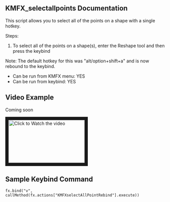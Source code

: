 ## KMFX_selectallpoints Documentation

This script allows you to select all of the points on a shape with a single hotkey.

Steps:

1. To select all of the points on a shape(s), enter the Reshape tool and then press the keybind

Note: The default hotkey for this was "alt/option+shift+a" and is now rebound to the keybind.

- Can be run from KMFX menu: YES
- Can be run from keybind: YES

## Video Example
Coming soon

<a href="http://www.youtube.com/watch?feature=player_embedded&v=aYSGDXyM6oo" target="_blank"><img src="http://img.youtube.com/vi/aYSGDXyM6oo/mqdefault.jpg"
alt="Click to Watch the video" width="240" height="135" border="10" /></a>


## Sample Keybind Command
```
fx.bind("v", callMethod(fx.actions["KMFXselectAllPointRebind"].execute))
```